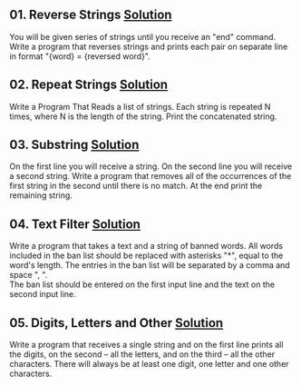## **01.	Reverse Strings** [Solution](https://github.com/elenaborisova/Python-Fundamentals/blob/main/15.%20Text%20Processing%20-%20Lab/01.reverse_strings.py)
You will be given series of strings until you receive an "end" command. Write a program that reverses strings and prints each pair on separate line in format "{word} = {reversed word}".


## **02.	Repeat Strings** [Solution](https://github.com/elenaborisova/Python-Fundamentals/blob/main/15.%20Text%20Processing%20-%20Lab/02.repeat_strings.py)
Write a Program That Reads a list of strings. Each string is repeated N times, where N is the length of the string. Print the concatenated string.


## **03.	Substring** [Solution](https://github.com/elenaborisova/Python-Fundamentals/blob/main/15.%20Text%20Processing%20-%20Lab/03.substring.py)
On the first line you will receive a string. On the second line you will receive a second string. Write a program that removes all of the occurrences of the first string in the second until there is no match. At the end print the remaining string.


## **04.	Text Filter** [Solution](https://github.com/elenaborisova/Python-Fundamentals/blob/main/15.%20Text%20Processing%20-%20Lab/04.text_filter.py)
Write a program that takes a text and a string of banned words. All words included in the ban list should be replaced with asterisks "*", equal to the word's length. The entries in the ban list will be separated by a comma and space ", ".  
The ban list should be entered on the first input line and the text on the second input line. 


## **05.	Digits, Letters and Other** [Solution](https://github.com/elenaborisova/Python-Fundamentals/blob/main/15.%20Text%20Processing%20-%20Lab/05.digits_letters_and_others.py)
Write a program that receives a single string and on the first line prints all the digits, on the second – all the letters, and on the third – all the other characters. There will always be at least one digit, one letter and one other characters.
